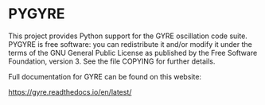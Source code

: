 PYGYRE
======

This project provides Python support for the GYRE oscillation code suite. 
PYGYRE is free software: you can redistribute it and/or modify it under 
the terms of the GNU General Public License as published by the Free 
Software Foundation, version 3. See the file COPYING for further details.

Full documentation for GYRE can be found on this website:

https://gyre.readthedocs.io/en/latest/
